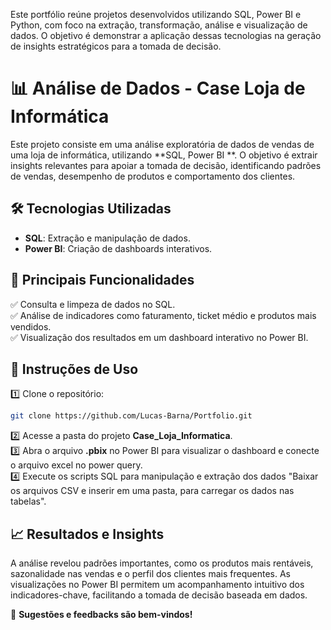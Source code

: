 Este portfólio reúne projetos desenvolvidos utilizando SQL, Power BI e Python, com foco na extração, transformação, análise e visualização de dados. O objetivo é demonstrar a aplicação dessas tecnologias na geração de insights estratégicos para a tomada de decisão.




# 📊 Análise de Dados - Case Loja de Informática  

Este projeto consiste em uma análise exploratória de dados de vendas de uma loja de informática, utilizando **SQL, Power BI **. O objetivo é extrair insights relevantes para apoiar a tomada de decisão, identificando padrões de vendas, desempenho de produtos e comportamento dos clientes.  

## 🛠 **Tecnologias Utilizadas**  
- **SQL**: Extração e manipulação de dados.  
- **Power BI**: Criação de dashboards interativos.  
  

## 🔹 **Principais Funcionalidades**  
✅ Consulta e limpeza de dados no SQL.  
✅ Análise de indicadores como faturamento, ticket médio e produtos mais vendidos.  
✅ Visualização dos resultados em um dashboard interativo no Power BI.  
  

## 📌 **Instruções de Uso**  
1️⃣ Clone o repositório:  
```bash
git clone https://github.com/Lucas-Barna/Portfolio.git
```  
2️⃣ Acesse a pasta do projeto **Case_Loja_Informatica**.  
3️⃣ Abra o arquivo **.pbix** no Power BI para visualizar o dashboard e conecte o arquivo excel no power query.  
4️⃣ Execute os scripts SQL para manipulação e extração dos dados "Baixar os arquivos CSV e inserir em uma pasta, para carregar os dados nas tabelas".  


## 📈 **Resultados e Insights**  
A análise revelou padrões importantes, como os produtos mais rentáveis, sazonalidade nas vendas e o perfil dos clientes mais frequentes. As visualizações no Power BI permitem um acompanhamento intuitivo dos indicadores-chave, facilitando a tomada de decisão baseada em dados.  

📢 **Sugestões e feedbacks são bem-vindos!**
